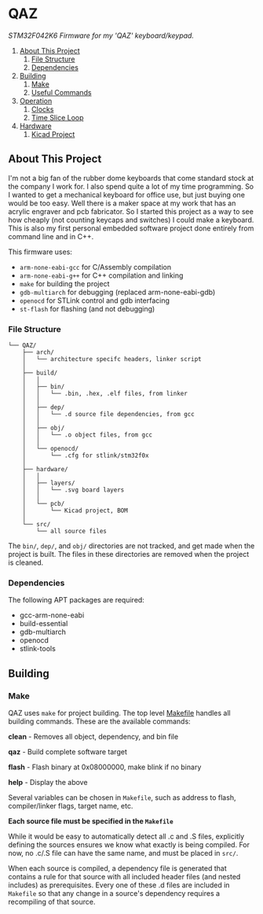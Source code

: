 # QAZ

*STM32F042K6 Firmware for my 'QAZ' keyboard/keypad.*

1. [About This Project](#about-this-project)
    1. [File Structure](#file-structure)
    1. [Dependencies](#dependencies)
1. [Building](#building)
    1. [Make](#make)
    1. [Useful Commands](#useful-commands)
1. [Operation](#operation)
    1. [Clocks](#clocks)
    1. [Time Slice Loop](#time-slice-loop)
1. [Hardware](#hardware)
    1. [Kicad Project](#kicad-project)

## About This Project

I'm not a big fan of the rubber dome keyboards that come standard stock at the
company I work for. I also spend quite a lot of my time programming. So I
wanted to get a mechanical keyboard for office use, but just buying one would
be too easy. Well there is a maker space at my work that has an acrylic
engraver and pcb fabricator. So I started this project as a way to see how
cheaply (not counting keycaps and switches) I could make a keyboard. This is
also my first personal embedded software project done entirely from command
line and in C++.

This firmware uses:
- `arm-none-eabi-gcc` for C/Assembly compilation
- `arm-none-eabi-g++` for C++ compilation and linking
- `make` for building the project
- `gdb-multiarch` for debugging (replaced arm-none-eabi-gdb)
- `openocd` for STLink control and gdb interfacing
- `st-flash` for flashing (and not debugging)

### File Structure

```
└── QAZ/
    ├── arch/
    │   └── architecture specifc headers, linker script
    │
    ├── build/
    │   │ 
    │   ├── bin/
    │   │   └── .bin, .hex, .elf files, from linker
    │   │ 
    │   ├── dep/
    │   │   └── .d source file dependencies, from gcc
    │   │ 
    │   ├── obj/
    │   │   └── .o object files, from gcc
    │   │ 
    │   └── openocd/
    │       └── .cfg for stlink/stm32f0x
    │
    ├── hardware/
    │   │ 
    │   ├── layers/
    │   │   └── .svg board layers 
    │   │ 
    │   └── pcb/
    │       └── Kicad project, BOM
    │
    └── src/
        └── all source files
```

The `bin/`, `dep/`, and `obj/` directories are not tracked, and get made when the
project is built. The files in these directories are removed when the project
is cleaned.

### Dependencies

The following APT packages are required:
- gcc-arm-none-eabi
- build-essential
- gdb-multiarch
- openocd
- stlink-tools

## Building

### Make

QAZ uses `make` for project building. The top level [Makefile](Makefile)
handles all building commands. These are the available commands:

**clean** - Removes all object, dependency, and bin file

**qaz** - Build complete software target

**flash** - Flash binary at 0x08000000, make blink if no binary

**help** - Display the above

Several variables can be chosen in `Makefile`, such as address to flash,
compiler/linker flags, target name, etc.

**Each source file must be specified in the `Makefile`**

While it would be easy to automatically detect all .c and .S files, explicitly
defining the sources ensures we know what exactly is being compiled. For now,
no .c/.S file can have the same name, and must be placed in `src/`.

When each source is compiled, a dependency file is generated that contains a
rule for that source with all included header files (and nested includes) as
prerequisites. Every one of these .d files are included in `Makefile` so
that any change in a source's dependency requires a recompiling of that source.

